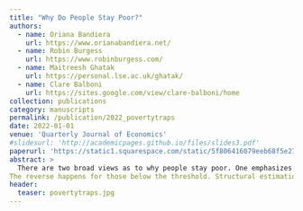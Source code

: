 ```yaml
---
title: "Why Do People Stay Poor?"
authors:
  - name: Oriana Bandiera
    url: https://www.orianabandiera.net/
  - name: Robin Burgess
    url: https://www.robinburgess.com/
  - name: Maitreesh Ghatak
    url: https://personal.lse.ac.uk/ghatak/
  - name: Clare Balboni
    url: https://sites.google.com/view/clare-balboni/home
collection: publications
category: manuscripts
permalink: /publication/2022_povertytraps
date: 2022-01-01
venue: 'Quarterly Journal of Economics'
#slidesurl: 'http://academicpages.github.io/files/slides3.pdf'
paperurl: 'https://static1.squarespace.com/static/5f806416079eeb68f5e277b1/t/62643ef445ee9d07550f8246/1650736903363/Balboni_etal_2021_Why-do-People-Stay-Poor.pdf'
abstract: >
  There are two broad views as to why people stay poor. One emphasizes differences in fundamentals, such as ability, talent, or motivation. The  poverty traps view emphasizes differences in opportunities that stem from access to wealth. To test these views, we exploit a large-scale, randomized asset transfer and an 11-year panel of 6,000 households who begin in extreme poverty. The setting is rural Bangladesh, and the assets are cows. The data support the poverty traps view—we identify a threshold level of initial assets above which households accumulate assets, take on better occupations (from casual labor in agriculture or domestic services to running small livestock businesses), and grow out of poverty.
The reverse happens for those below the threshold. Structural estimation of an occupational choice model reveals that almost all beneficiaries are misallocated in the work they do at baseline and that the gains arising from eliminating misallocation would far exceed the program costs. Our findings imply that large transfers, which create better jobs for the poor, are an effective means of getting people out of poverty traps and reducing global poverty
header:
  teaser: povertytraps.jpg
---
```

